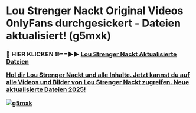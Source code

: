 # Lou Strenger Nackt Original Videos 0nlyFans durchgesickert - Dateien aktualisiert! (g5mxk)

<h3>🔴 HIER KLICKEN 🌐==►► <a href="https://tinyurl.com/h6vf6nb8" rel="nofollow">Lou Strenger Nackt Aktualisierte Dateien

Hol dir Lou Strenger Nackt und alle Inhalte. Jetzt kannst du auf alle Videos und Bilder von Lou Strenger Nackt zugreifen. Neue aktualisierte Dateien 2025!

[![g5mxk](https://i.imgur.com/sD4kR3V.gif)](https://tinyurl.com/h6vf6nb8)
